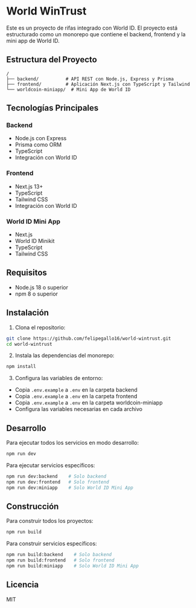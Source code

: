# World WinTrust

Este es un proyecto de rifas integrado con World ID. El proyecto está estructurado como un monorepo que contiene el backend, frontend y la mini app de World ID.

## Estructura del Proyecto

```
/
├── backend/          # API REST con Node.js, Express y Prisma
├── frontend/         # Aplicación Next.js con TypeScript y Tailwind
└── worldcoin-miniapp/  # Mini App de World ID
```

## Tecnologías Principales

### Backend
- Node.js con Express
- Prisma como ORM
- TypeScript
- Integración con World ID

### Frontend
- Next.js 13+
- TypeScript
- Tailwind CSS
- Integración con World ID

### World ID Mini App
- Next.js
- World ID Minikit
- TypeScript
- Tailwind CSS

## Requisitos

- Node.js 18 o superior
- npm 8 o superior

## Instalación

1. Clona el repositorio:
```bash
git clone https://github.com/felipegallo16/world-wintrust.git
cd world-wintrust
```

2. Instala las dependencias del monorepo:
```bash
npm install
```

3. Configura las variables de entorno:
- Copia `.env.example` a `.env` en la carpeta backend
- Copia `.env.example` a `.env` en la carpeta frontend
- Copia `.env.example` a `.env` en la carpeta worldcoin-miniapp
- Configura las variables necesarias en cada archivo

## Desarrollo

Para ejecutar todos los servicios en modo desarrollo:
```bash
npm run dev
```

Para ejecutar servicios específicos:
```bash
npm run dev:backend    # Solo backend
npm run dev:frontend   # Solo frontend
npm run dev:miniapp    # Solo World ID Mini App
```

## Construcción

Para construir todos los proyectos:
```bash
npm run build
```

Para construir servicios específicos:
```bash
npm run build:backend    # Solo backend
npm run build:frontend   # Solo frontend
npm run build:miniapp    # Solo World ID Mini App
```

## Licencia

MIT 
